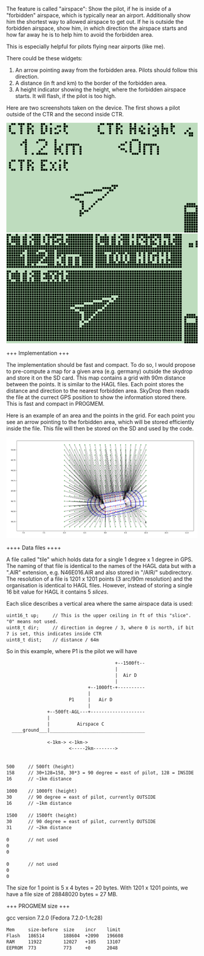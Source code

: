 The feature is called "airspace": Show the pilot, if he is inside of
a "forbidden" airspace, which is typically near an airport. Additionally
show him the shortest way to allowed airspace to get out. If he is outside
the forbidden airspace, show him, in which direction the airspace starts
and how far away he is to help him to avoid the forbidden area.

This is especially helpful for pilots flying near airports (like me). 

There could be these widgets:
 1. An arrow pointing away from the forbidden area. Pilots should follow this
    direction.
 2. A distance (in ft and km) to the border of the forbidden area.
 3. A height indicator showing the height, where the forbidden airspace starts.
    It will flash, if the pilot is too high.

Here are two screenshots taken on the device. The first shows a pilot outside
of the CTR and the second inside CTR.

![Outside CTR](https://github.com/bubeck/SkyDrop/raw/airspace/skydrop/utils/airspace/airspace-ok.png)
![Inside CTR](https://github.com/bubeck/SkyDrop/raw/airspace/skydrop/utils/airspace/airspace-forbidden.png)

+++ Implementation +++

The implementation should be fast and compact. To do so, I would propose to 
pre-compute a map for a given area (e.g. germany) outside the skydrop and
store it on the SD card. This map contains a grid with 90m distance
between the points. It is similar to the HAGL files. Each point stores
the distance and direction to the nearest forbidden area. SkyDrop then
reads the file at the currect GPS position to show the information stored
there. This is fast and compact in PROGMEM.

Here is an example of an area and the points in the grid. For each
point you see an arrow pointing to the forbidden area, which will be
stored efficiently inside the file. This file will then be stored on
the SD and used by the code.

![airspace example](https://github.com/bubeck/SkyDrop/raw/airspace/skydrop/utils/airspace/de-stuttgart.png)

++++ Data files ++++

A file called "tile" which holds data for a single 1 degree x 1 degree in GPS.
The naming of that file is identical to the names of the HAGL data but with a ".AIR" extension,
e.g. N46E016.AIR and also stored in "/AIR/" subdirectory. The resolution of a file is
1201 x 1201 points (3 arc/90m resolution) and the organisation is identical to HAGL files.
However, instead of storing a single 16 bit value for HAGL it contains 5 _slices_.

Each slice describes a vertical area where the same airspace data is used:

    uint16_t up;     // This is the upper ceiling in ft of this "slice". "0" means not used.
    uint8_t dir;     // direction in degree / 3, where 0 is north, if bit 7 is set, this indicates inside CTR
    uint8_t dist;    // distance / 64m
            
So in this example, where P1 is the pilot we will have

                                            +--1500ft--
                                            |          
                                            |  Air D
                                            |
                                  +--1000ft-+----------
                                  |
                           P1     |   Air D
                                  |
                   +--500ft-AGL---+--------------------
                   |                
                   |          Airspace C   
      ____ground___|___________________________________
                                                       
                   <-1km-> <-1km->
                           <-----2km-------->


    500     // 500ft (height)
    158     // 30+128=158, 30*3 = 90 degree = east of pilot, 128 = INSIDE
    16      // ~1km distance

    1000    // 1000ft (height)
    30      // 90 degree = east of pilot, currently OUTSIDE
    16      // ~1km distance

    1500    // 1500ft (height)
    30      // 90 degree = east of pilot, currently OUTSIDE
    31      // ~2km distance

    0       // not used
    0
    0

    0       // not used
    0
    0

The size for 1 point is 5 x 4 bytes = 20 bytes.
With 1201 x 1201 points, we have a file size of 28848020 bytes = 27 MB.

+++ PROGMEM size +++

gcc version 7.2.0 (Fedora 7.2.0-1.fc28) 

    Mem     size-before  size    incr    limit
    Flash   186514       188604  +2090   196608
    RAM     11922        12027   +105    13107
    EEPROM  773          773     +0      2048

